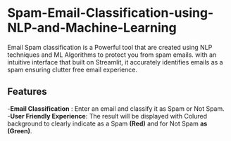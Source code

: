 # Spam-Email-Classification-using-NLP-and-Machine-Learning

Email Spam classification is a Powerful tool that are created using NLP techniques and ML Algorithms to protect you from spam emails.
with an intuitive interface that built on Streamlit, it accurately identifies emails as a spam ensuring clutter free email experience.

<h2>Features</h2>

-**Email Classification** : Enter an email and classify it as Spam or Not Spam. <br>
-**User Friendly Experience**: The result will be displayed with Colured background to clearly indicate as a Spam **(Red)** and for Not Spam **as (Green)**.
